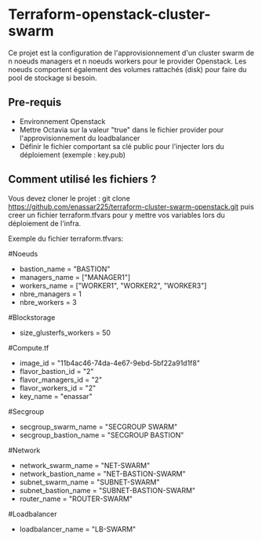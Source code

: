 # Terraform-openstack-cluster-swarm
Ce projet est la configuration de l'approvisionnement d'un cluster swarm de n noeuds managers et n noeuds workers pour le provider Openstack. Les noeuds comportent également des volumes rattachés (disk) pour faire du pool de stockage si besoin.

## Pre-requis

* Environnement Openstack
* Mettre Octavia sur la valeur "true" dans le fichier provider pour l'approvisionnement du loadbalancer
* Définir le fichier comportant sa clé public pour l'injecter lors du déploiement (exemple : key.pub)

## Comment utilisé les fichiers ?

Vous devez cloner le projet : git clone https://github.com/enassar225/terraform-cluster-swarm-openstack.git puis creer un fichier terraform.tfvars pour y mettre vos variables lors du déploiement de l'infra.

Exemple du fichier terraform.tfvars: 

#Noeuds
- bastion_name = "BASTION"
- managers_name = ["MANAGER1"]
- workers_name  = ["WORKER1", "WORKER2", "WORKER3"]
- nbre_managers = 1
- nbre_workers  = 3

#Blockstorage
- size_glusterfs_workers = 50

#Compute.tf
- image_id           = "11b4ac46-74da-4e67-9ebd-5bf22a91d1f8"
- flavor_bastion_id  = "2"
- flavor_managers_id = "2"
- flavor_workers_id  = "2"
- key_name           = "enassar"

#Secgroup
- secgroup_swarm_name = "SECGROUP SWARM"
- secgroup_bastion_name  = "SECGROUP BASTION"

#Network
- network_swarm_name   = "NET-SWARM"
- network_bastion_name = "NET-BASTION-SWARM"
- subnet_swarm_name    = "SUBNET-SWARM"
- subnet_bastion_name  = "SUBNET-BASTION-SWARM"
- router_name          = "ROUTER-SWARM"

#Loadbalancer
- loadbalancer_name = "LB-SWARM"

